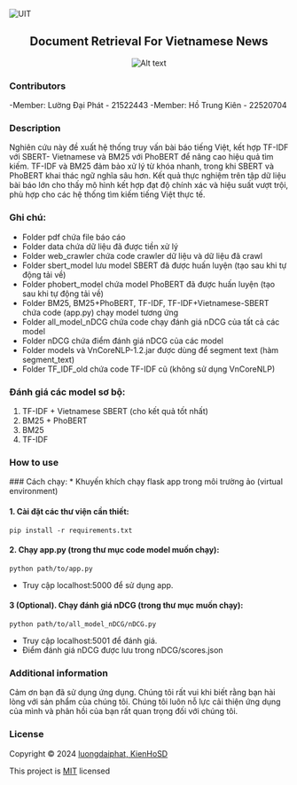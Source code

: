 ![UIT](https://img.shields.io/badge/from-UIT%20VNUHCM-blue?style=for-the-badge&link=https%3A%2F%2Fwww.uit.edu.vn%2F)
<h2 align="center"> Document Retrieval For Vietnamese News </h2>

<p align="center">
  <img src="https://en.uit.edu.vn/sites/vi/files/banner_en.png" alt="Alt text">
</p>

<h3>Contributors</h3>

-Member: Lường Đại Phát - 21522443
-Member: Hồ Trung Kiên - 22520704

<h3>Description</h3>
Nghiên cứu này đề xuất hệ thống truy vấn bài báo tiếng Việt, kết hợp TF-IDF với SBERT- Vietnamese và BM25 với PhoBERT để nâng
cao hiệu quả tìm kiếm. TF-IDF và BM25 đảm bảo xử lý từ khóa nhanh, trong khi SBERT và PhoBERT khai thác ngữ nghĩa sâu hơn. Kết quả thực nghiệm trên tập dữ liệu bài báo lớn cho thấy mô hình kết hợp đạt độ chính xác và hiệu suất vượt trội, phù hợp cho các hệ thống tìm kiếm tiếng Việt thực tế.


### Ghi chú:
* Folder pdf chứa file báo cáo
* Folder data chứa dữ liệu đã được tiền xử lý
* Folder web_crawler chứa code crawler dữ liệu và dữ liệu đã crawl
* Folder sbert_model lưu model SBERT đã được huấn luyện (tạo sau khi tự động tải về)
* Folder phobert_model chứa model PhoBERT đã được huấn luyện (tạo sau khi tự động tải về)
* Folder BM25, BM25+PhoBERT, TF-IDF, TF-IDF+Vietnamese-SBERT chứa code (app.py) chạy model tương ứng
* Folder all_model_nDCG chứa code chạy đánh giá nDCG của tất cả các model
* Folder nDCG chứa điểm đánh giá nDCG của các model
* Folder models và VnCoreNLP-1.2.jar được dùng để segment text (hàm segment_text)
* Folder TF_IDF_old chứa code TF-IDF cũ (không sử dụng VnCoreNLP)

### Đánh giá các model sơ bộ:
1. TF-IDF + Vietnamese SBERT (cho kết quả tốt nhất)
2. BM25 + PhoBERT
3. BM25
4. TF-IDF

<h3>How to use</h3>
### Cách chạy:
* Khuyến khích chạy flask app trong môi trường ảo (virtual environment)

#### 1. Cài đặt các thư viện cần thiết:
```
pip install -r requirements.txt
```
#### 2. Chạy app.py (trong thư mục code model muốn chạy):
```
python path/to/app.py
```
* Truy cập localhost:5000 để sử dụng app.

#### 3 (Optional). Chạy đánh giá nDCG (trong thư mục muốn chạy):
```
python path/to/all_model_nDCG/nDCG.py
```
* Truy cập localhost:5001 để đánh giá.
* Điểm đánh giá nDCG được lưu trong nDCG/scores.json

<h3>Additional information</h3>
Cảm ơn bạn đã sử dụng ứng dụng. Chúng tôi rất vui khi biết rằng bạn hài lòng với sản phẩm của chúng tôi. Chúng tôi luôn nỗ lực cải thiện ứng dụng của mình và phản hồi của bạn rất quan trọng đối với chúng tôi.

<h3>License</h3>

Copyright © 2024 [luongdaiphat, KienHoSD](https://github.com/luongdaiphatt/Document_Retrieval)

This project is [MIT](https://github.com/luongdaiphatt/Document_Retrieval/blob/main/LICENSE) licensed
